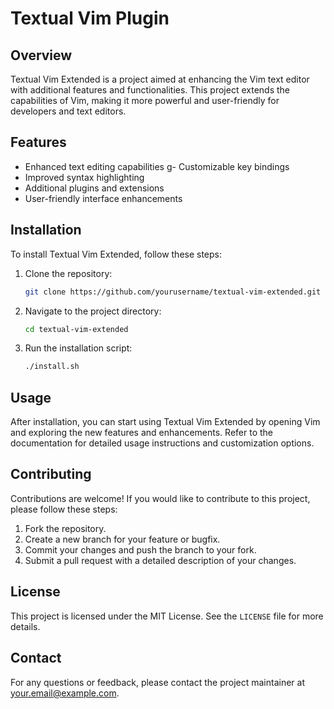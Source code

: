 # Textual Vim Plugin

## Overview
Textual Vim Extended is a project aimed at enhancing the Vim text editor with additional features and functionalities. This project extends the capabilities of Vim, making it more powerful and user-friendly for developers and text editors.

## Features
- Enhanced text editing capabilities
g- Customizable key bindings
- Improved syntax highlighting
- Additional plugins and extensions
- User-friendly interface enhancements

## Installation
To install Textual Vim Extended, follow these steps:

1. Clone the repository:
    ```sh
    git clone https://github.com/yourusername/textual-vim-extended.git
    ```
2. Navigate to the project directory:
    ```sh
    cd textual-vim-extended
    ```
3. Run the installation script:
    ```sh
    ./install.sh
    ```

## Usage
After installation, you can start using Textual Vim Extended by opening Vim and exploring the new features and enhancements. Refer to the documentation for detailed usage instructions and customization options.

## Contributing
Contributions are welcome! If you would like to contribute to this project, please follow these steps:

1. Fork the repository.
2. Create a new branch for your feature or bugfix.
3. Commit your changes and push the branch to your fork.
4. Submit a pull request with a detailed description of your changes.

## License
This project is licensed under the MIT License. See the `LICENSE` file for more details.

## Contact
For any questions or feedback, please contact the project maintainer at your.email@example.com.